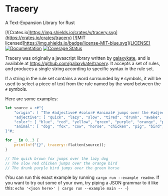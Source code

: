 # Tracery
A Text-Expansion Library for Rust

[![Crates.io]https://img.shields.io/crates/v/tracery.svg](https://crates.io/crates/tracery)
[![MIT licensed]https://img.shields.io/badge/license-MIT-blue.svg](LICENSE)
[![Documentation](https://docs.rs/tracery/badge.svg)](https://docs.rs/tracery)
[![Coverage Status](https://coveralls.io/repos/github/caranatar/tracery-rs/badge.svg?branch=master)](https://coveralls.io/github/caranatar/tracery-rs?branch=master)

Tracery was originally a javascript library written by [galaxykate](https://github.com/galaxykate), and is available at <https://github.com/galaxykate/tracery>.
It accepts a set of rules, and produces a single string according to specific syntax in the rule set.

If a string in the rule set contains a word surrounded by `#` symbols, it will be used to select a piece of text from the rule named by the word between the `#` symbols.

Here are some examples:

```rust
let source = r#"{
    "origin": [ "The #adjective# #color# #animal# jumps over the #adjective# #animal#" ],
    "adjective": [ "quick", "lazy", "slow", "tired", "drunk", "awake", "frantic" ],
    "color": [ "blue", "red", "yellow", "green", "purple", "orange", "pink", "brown", "black", "white" ],
    "animal": [ "dog", "fox", "cow", "horse", "chicken", "pig", "bird", "fish" ]
}"#;

for _ in 0..3 {
    println!("{}", tracery::flatten(source));
}

// The quick brown fox jumps over the lazy dog
// The slow red chicken jumps over the orange bird
// The drunk purple bird jumps over the green horse
```

(You can run this exact example by running `cargo run --example readme`. If you want to try out some of your own, try piping a JSON grammar to it like this: `echo '<json here>' | cargo run --example main -- -`)
